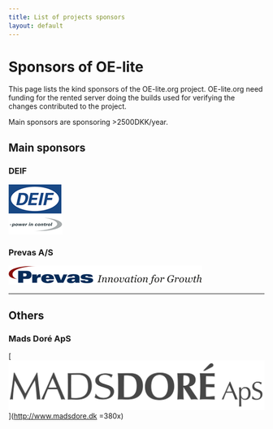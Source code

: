 ```yaml
---
title: List of projects sponsors
layout: default
---
```


# Sponsors of OE-lite

This page lists the kind sponsors of the OE-lite.org project. OE-lite.org
need funding for the rented server doing the builds used for verifying
the changes contributed to the project.

Main sponsors are sponsoring >2500DKK/year.

## Main sponsors

### DEIF

[![DEIF](/images/sponsors/deiflogo.png)](http://www.deif.com)

### Prevas A/S

[![Prevas A/S](/images/sponsors/prevas.png)](http://www.prevas.com)

---

## Others

### Mads Doré ApS
[![Mads Doré ApS](/images/sponsors/madsdore_aps.jpg)](http://www.madsdore.dk =380x)
